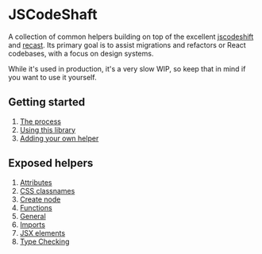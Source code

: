 # JSCodeShaft 

A collection of common helpers building on top of the excellent [jscodeshift](facebook/jscodeshift) and [recast](benjamn/recast). Its primary goal is to assist migrations and refactors or React codebases, with a focus on design systems.

While it's used in production, it's a very slow WIP, so keep that in mind if you want to use it yourself.


## Getting started
1. [The process](getting-started/the-process.md)
2. [Using this library](getting-started/using-this-library.md)
3. [Adding your own helper](getting-started/adding-helpers.md)

## Exposed helpers
1. [Attributes](helpers/attributes.md)
1. [CSS classnames](helpers/classnames.md)
1. [Create node](helpers/create-node.md)
1. [Functions](helpers/functions.md)
1. [General](helpers/general.md)
1. [Imports](helpers/imports.md)
1. [JSX elements](helpers/jsx-elements.md)
1. [Type Checking](helpers/type-checking.md)

